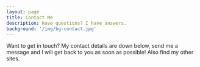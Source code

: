 ```yaml
---
layout: page
title: Contact Me
description: Have questions? I have answers.
background: '/img/bg-contact.jpg'
---
```


Want to get in touch? My contact details are down below, send me a message and I will get back to you as soon as possible! Also find my other sites. 


